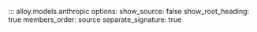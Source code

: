 ::: alloy.models.anthropic
    options:
      show_source: false
      show_root_heading: true
      members_order: source
      separate_signature: true

